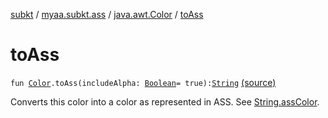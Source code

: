 [subkt](../../index.md) / [myaa.subkt.ass](../index.md) / [java.awt.Color](index.md) / [toAss](./to-ass.md)

# toAss

`fun `[`Color`](https://docs.oracle.com/javase/9/docs/api/java/awt/Color.html)`.toAss(includeAlpha: `[`Boolean`](https://kotlinlang.org/api/latest/jvm/stdlib/kotlin/-boolean/index.html)` = true): `[`String`](https://kotlinlang.org/api/latest/jvm/stdlib/kotlin/-string/index.html) [(source)](https://github.com/Myaamori/SubKt/blob/0.1.19/src/main/kotlin/myaa/subkt/ass/parser.kt#L908)

Converts this color into a color as represented in ASS.
See [String.assColor](../kotlin.-string/ass-color.md).

